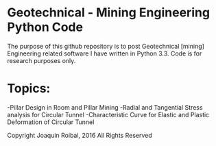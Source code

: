 # Geotechnical - Mining Engineering Python Code
The purpose of this github repository is to post Geotechnical [mining] Engineering related software I have written in Python 3.3. Code is for research purposes only. 

# Topics:
  -Pillar Design in Room and Pillar Mining
  -Radial and Tangential Stress analysis for Circular Tunnel
  -Characteristic Curve for Elastic and Plastic Deformation of Circular Tunnel

Copyright Joaquin Roibal, 2016 
All Rights Reserved
